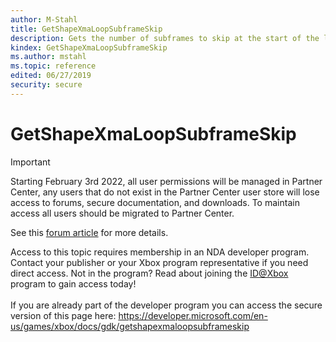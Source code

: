 ```yaml
---
author: M-Stahl
title: GetShapeXmaLoopSubframeSkip
description: Gets the number of subframes to skip at the start of the loop.
kindex: GetShapeXmaLoopSubframeSkip
ms.author: mstahl
ms.topic: reference
edited: 06/27/2019
security: secure
---
```


# GetShapeXmaLoopSubframeSkip
> [!IMPORTANT]
> Starting February 3rd 2022, all user permissions will be managed in Partner Center, any users that do not exist in the Partner Center user store will lose access to forums, secure documentation, and downloads. To maintain access all users should be migrated to Partner Center. <p></p>See this <a href="https://forums.xboxlive.com/articles/132187/breaking-change-user-access-for-forums-secure-docu.html">forum article</a> for more details.  

 Access to this topic requires membership in an NDA developer program. Contact your publisher or your Xbox program representative if you need direct access. Not in the program? Read about joining the <a href="https://www.xbox.com/Developers/id">ID@Xbox</a> program to gain access today!  <br/><br/>If you are already part of the developer program you can access the secure version of this page here: <a target="_blank" href="https://developer.microsoft.com/en-us/games/xbox/docs/gdk/getshapexmaloopsubframeskip">https://developer.microsoft.com/en-us/games/xbox/docs/gdk/getshapexmaloopsubframeskip</a>